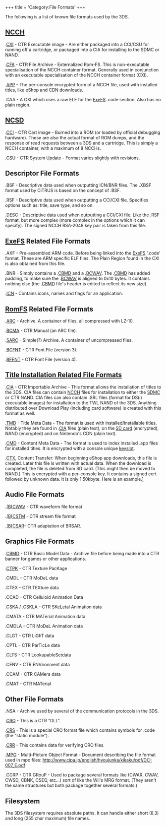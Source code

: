 +++
title = 'Category:File Formats'
+++

The following is a list of known file formats used by the 3DS.

## [NCCH](NCCH "wikilink")

.[CXI](NCCH#cxi "wikilink") - CTR Executable image - Are either packaged
into a CCI/CSU for running off a cartridge, or packaged into a CIA for
installing to the SDMC or NAND.

.[CFA](NCCH#cfa "wikilink") - CTR File Archive - Externalized Rom-FS.
This is non-executable specialisation of the NCCH container format.
Generally used in conjunction with an executable specialisation of the
NCCH container format (CXI).

.[APP](SD_Filesystem#title "wikilink") - The per-console encrypted form
of a NCCH file, used with installed titles, like eShop and CDN
downloads.

.CAA - A CXI which uses a raw ELF for the [ExeFS](ExeFS "wikilink")
.code section. Also has no plain region.

## [NCSD](NCSD "wikilink")

.[CCI](NCSD "wikilink") - CTR Cart image - Burned into a ROM (or loaded
by official debugging hardware). These are also the actual format of ROM
dumps, and the response of read requests between a 3DS and a cartridge.
This is simply a NCCH container, with a maximum of 8 NCCHs.

.[CSU](NCSD "wikilink") - CTR System Update - Format varies slightly
with revisions.

## Descriptor File Formats

.BSF - Descriptive data used when outputting ICN/BNR files. The .XBSF
format used by CiTRUS is based on the concept of .BSF.

.RSF - Descriptive data used when outputting a CCI/CXI file. Specifies
options such as: title, save type, and so on.

.DESC - Descriptive data used when outputting a CCI/CXI file. Like the
.RSF format, but more complex (more complex in the options which it can
specify). The signed NCCH RSA-2048 key pair is taken from this file.

## [ExeFS](ExeFS "wikilink") Related File Formats

.AXF - Pre-assembled ARM code. Before being linked into the
[ExeFS](ExeFS "wikilink") '.code' format. These are ARM specific ELF
files. The Plain Region found in the CXI is also obtained from this
file.

.BNR - Simply contains a .[CBMD](CBMD "wikilink") and a
.[BCWAV](BCWAV "wikilink"). The .[CBMD](CBMD "wikilink") has added
padding, to make sure the .[BCWAV](BCWAV "wikilink") is aligned to 0x10
bytes. It contains nothing else (the .[CBMD](CBMD "wikilink") file's
header is edited to reflect its new size).

.[ICN](SMDH "wikilink") - Contains icons, names and flags for an
application.

## [RomFS](RomFS "wikilink") Related File Formats

.[ARC](ARC "wikilink") - Archive. A container of files, all compressed
with LZ-10.

.[BCMA](BCMA "wikilink") - CTR Manual (an ARC file).

.[SARC](SARC "wikilink") - Simple(?) Archive. A container of
uncompressed files.

.[BCFNT](BCFNT "wikilink") - CTR Font File (version 3).

.[BFFNT](BCFNT "wikilink") - CTR Font File (version 4).

## [Title Installation Related File Formats](Title_Data_Structure "wikilink")

.[CIA](CIA "wikilink") - CTR Importable Archive - This format allows the
installation of titles to the 3DS. CIA files can contain
[NCCH](NCCH "wikilink") files for installation to either the
[SDMC](SD_Filesystem "wikilink") or CTR NAND. CIA files can also contain
.SRL files (format for DS(i) executable images) for installation to the
TWL NAND of the 3DS. Anything distributed over Download Play (including
card software) is created with this format as well.

.[TMD](TMD "wikilink") - Title Meta Data - The format is used with
installed/installable titles. Notably they are found in
.[CIA](CIA "wikilink") files (plain text), on the [SD
card](SD_Filesystem#title "wikilink") (encrypted), NAND (encrypted) and
on Nintendo's CDN (plain text).

.[CMD](Title_Data_Structure "wikilink") - Content Meta Data - The format
is used to index installed .app files for installed titles. It is
encrypted with a console unique [keyslot](AES "wikilink").

.[CTX](Title_Data_Structure "wikilink"), Content Transfer: When
beginning eShop app downloads, this file is created. Later this file is
written with actual data. When the download is completed, the file is
deleted from SD card. (This might then be moved to NAND.) This is
encrypted with a per-console key. It contains a signed cert followed by
unknown data. It is only 1.50kbyte. Here is an
example.[1](http://dl.dropbox.com/u/37418652/00000000.ctx)

## Audio File Formats

.[(B)CWAV](BCWAV "wikilink") - CTR waveform file format

.[(B)CSTM](BCSTM "wikilink") - CTR stream file format

.[(B)CSAR](BCSAR "wikilink")- CTR adaptation of BRSAR.

## Graphics File Formats

.[CBMD](CBMD "wikilink") - CTR Basic Model Data - Archive file before
being made into a CTR banner for games or other applications.

.[CTPK](CTPK "wikilink") - CTR Texture PacKage

.CMDL - CTR MoDeL data

.CTEX - CTR TEXture data

.CCAD - CTR Celluloid Animation Data

.CSKA / .CSKLA - CTR SKeLetal Animation data

.CMATA - CTR MATerial Animation data

.CMDLA - CTR MoDeL Animation data

.CLGT - CTR LiGhT data

.CPTL - CTR ParTicLe data

.CLTS - CTR LookupableSetdata

.CENV - CTR ENVironment data

.CCAM - CTR CAMera data

.CMAT - CTR MATerial

## Other File Formats

.NSA - Archive used by several of the communication protocols in the
3DS.

.[CRO](CRO0 "wikilink") - This is a CTR "DLL".

.[CRS](CRO0 "wikilink") - This is a special CRO format file which
contains symbols for .code (the "static module").

.[CRR](CRR0 "wikilink") - This contains data for verifying CRO files.

.[MPO](MPO "wikilink") - Multi-Picture Object Format - Document
describing the file format used in mpo files:
<http://www.cipa.jp/english/hyoujunka/kikaku/pdf/DC-007_E.pdf>

.CGRP - CTR GRouP - Used to package several formats like (CWAR, CWAV,
CWSD, CBNK, CSEQ, etc...) sort of like the Wii's MRG format. (They
aren't the same structures but both package together several formats.)

## Filesystem

The 3DS filesystem requires absolute paths. It can handle either short
(8.3) and long (255 char maximum) file names.
